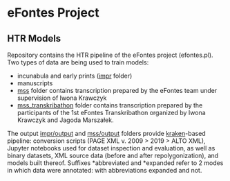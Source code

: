 # eFontes Project
## HTR Models
Repository contains the HTR pipeline of the eFontes project (efontes.pl). Two types of data are being used to train models:
* incunabula and early prints ([impr](impr) folder)
* manuscripts
*   [mss](mss) folder contains transcription prepared by the eFontes team under supervision of Iwona Krawczyk
*   [mss_transkribathon](mss_transkribathon) folder contains transcription prepared by the participants of the 1st eFontes Transkribathon organized by Iwona Krawczyk and Jagoda Marszałek.

The output [impr/output](impr/output) and [mss/output](mss/output) folders provide [kraken](https://github.com/mittagessen/kraken)-based pipeline: conversion scripts (PAGE XML v. 2009 > 2019 > ALTO XML), Jupyter notebooks used for dataset inspection and evaluation, as well as binary datasets, XML source data (before and after repolygonization), and models built thereof.
Suffixes *abbreviated and *expanded refer to 2 modes in which data were annotated: with abbreviations expanded and not.
